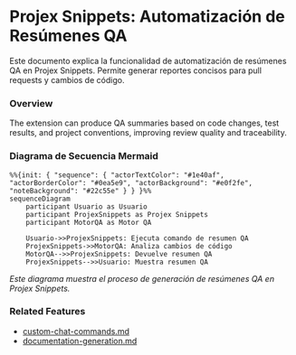 
# Projex Snippets: Automatización de Resúmenes QA

Este documento explica la funcionalidad de automatización de resúmenes QA en Projex Snippets. Permite generar reportes concisos para pull requests y cambios de código.

### Overview

The extension can produce QA summaries based on code changes, test results, and project conventions, improving review quality and traceability.

### Diagrama de Secuencia Mermaid

```mermaid
%%{init: { "sequence": { "actorTextColor": "#1e40af", "actorBorderColor": "#0ea5e9", "actorBackground": "#e0f2fe", "noteBackground": "#22c55e" } } }%%
sequenceDiagram
    participant Usuario as Usuario
    participant ProjexSnippets as Projex Snippets
    participant MotorQA as Motor QA

    Usuario->>ProjexSnippets: Ejecuta comando de resumen QA
    ProjexSnippets->>MotorQA: Analiza cambios de código
    MotorQA-->>ProjexSnippets: Devuelve resumen QA
    ProjexSnippets-->>Usuario: Muestra resumen QA
```

*Este diagrama muestra el proceso de generación de resúmenes QA en Projex Snippets.*

### Related Features

- [custom-chat-commands.md](./custom-chat-commands.md)
- [documentation-generation.md](./documentation-generation.md)